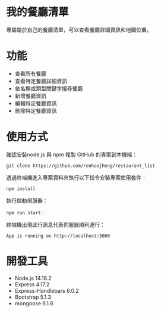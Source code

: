 # 我的餐廳清單
專屬屬於自己的餐廳清單，可以查看餐廳詳細資訊和地圖位置。

# 功能
- 查看所有餐廳
- 查看特定餐廳詳細資訊
- 依名稱或類型關鍵字搜尋餐廳
- 新增餐廳資訊
- 編輯特定餐廳資訊
- 刪除特定餐廳資訊

# 使用方式
確認安裝node.js 與 npm
複製 GitHub 的專案到本機端：
```
git clone https://github.com/renhaojheng/restaurant_list
```
透過終端機進入專案資料夾執行以下指令安裝專案使用套件：
```
npm install
```
執行啟動伺服器：
```
npm run start：
```
終端機出現此行訊息代表伺服器順利運行：
```
App is running on http://localhost:3000
```

# 開發工具
- Node.js 14.18.2
- Express 4.17.2
- Express-Handlebars 6.0.2
- Bootstrap 5.1.3
- mongoose 6.1.6
